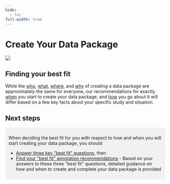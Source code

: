 ```yaml
---
hide:
  - toc
full-width: true
---
```


# Create Your Data Package

![](best-fit-recs/assets/intro.drawio)

## Finding your best fit
While the [who](../overview/who.md), [what](../overview/what.md), [where](../overview/where.md), and [why](../overview/why.md) of creating a data package are approximately the same for everyone, our recommendations for exactly [when](../overview/when.md) you start to create your data package, and [how](../overview/how.md) you go about it will differ based on a few key facts about your specific study and situation. 

## Next steps

<div markdown="1" style="background-color:rgba(0, 0, 0, 0.0470588); text-align:left; vertical-align: top; padding:10px 10px; margin-bottom: 10px;">

When deciding the best fit for you with respect to how and when you will start creating your data package, you should

* [Answer three key "best fit" questions](best-fit-questions.md), then
* [Find your "best fit" annotation recommendations](best-fit-recs/index.md) - Based on your answers to these three "best fit" questions, detailed guidance on how and when to create and complete your data package is provided  

</div>